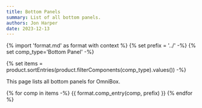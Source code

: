 ```yaml
---
title: Bottom Panels
summary: List of all bottom panels.
authors: Jon Harper
date: 2023-12-13
---
```


{% import 'format.md' as format with context %}
{% set prefix = '../' -%}
{% set comp_type='Bottom Panel' -%}

{% set items = product.sortEntries(product.filterComponents(comp_type).values()) -%}

This page lists all bottom panels for OmniBox.

{% for comp in items -%}
{{ format.comp_entry(comp, prefix) }}
{% endfor %}